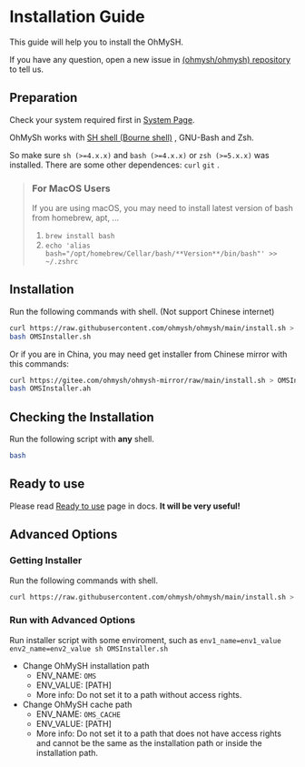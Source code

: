 # Installation Guide

This guide will help you to install the OhMySH.

If you have any question, open a new issue in [(ohmysh/ohmysh) repository](https://github.com/ohmysh/ohmysh/issues) to tell us.

## Preparation

Check your system required first in [System Page](/getting-started/system).

OhMySh works with [SH shell (Bourne shell)](https://en.wikipedia.org/wiki/Bourne_shell) , GNU-Bash and Zsh.

So make sure `sh (>=4.x.x)` and `bash (>=4.x.x)` or `zsh (>=5.x.x)` was installed. There are some other dependences: `curl` `git` .

> ### For MacOS Users
> If you are using macOS, you may need to install latest version of bash from homebrew, apt, ... 
> 1. `brew install bash`
> 2. `echo 'alias bash="/opt/homebrew/Cellar/bash/**Version**/bin/bash"' >> ~/.zshrc`

## Installation

Run the following commands with shell. (Not support Chinese internet)

```bash
curl https://raw.githubusercontent.com/ohmysh/ohmysh/main/install.sh > OMSInstaller.sh
bash OMSInstaller.sh
```

Or if you are in China, you may need get installer from Chinese mirror with this commands:

```bash
curl https://gitee.com/ohmysh/ohmysh-mirror/raw/main/install.sh > OMSInstaller.sh
bash OMSInstaller.ah
```

## Checking the Installation

Run the following script with **any** shell.

```sh
bash
```

## Ready to use

Please read [Ready to use](/getting-started/ready) page in docs. **It will be very useful!**

## Advanced Options

### Getting Installer

Run the following commands with shell.

```sh
curl https://raw.githubusercontent.com/ohmysh/ohmysh/main/install.sh > OMSInstaller.sh
```

### Run with Advanced Options

Run installer script with some enviroment, such as `env1_name=env1_value env2_name=env2_value sh OMSInstaller.sh`

- Change OhMySH installation path
  - ENV_NAME: `OMS`
  - ENV_VALUE: [PATH]
  - More info: Do not set it to a path without access rights.
- Change OhMySH cache path
  - ENV_NAME: `OMS_CACHE`
  - ENV_VALUE: [PATH]
  - More info: Do not set it to a path that does not have access rights and cannot be the same as the installation path or inside the installation path.
